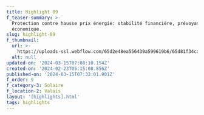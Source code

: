 ```yaml
---
title: Highlight 09
f_teaser-summary: >-
  Protection contre hausse prix énergie: stabilité financière, prévoyance
  économique.
slug: highlight-09
f_thumbnail:
  url: >-
    https://uploads-ssl.webflow.com/65d2e48ea556439a599619b6/65d81f34ca661197227dbefc_sion_2.jpg
  alt: null
updated-on: '2024-03-15T07:08:10.154Z'
created-on: '2024-02-23T05:15:08.856Z'
published-on: '2024-03-15T07:32:01.901Z'
f_order: 9
f_category-3: Solaire
f_location-2: Valais
layout: '[highlights].html'
tags: highlights
---
```



